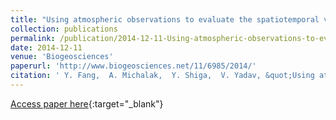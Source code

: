 ```yaml
---
title: "Using atmospheric observations to evaluate the spatiotemporal variability of CO2 fluxes simulated by terrestrial biospheric models"
collection: publications
permalink: /publication/2014-12-11-Using-atmospheric-observations-to-evaluate-the-spatiotemporal-variability-of-CO2-fluxes-simulated-by-terrestrial-biospheric-models
date: 2014-12-11
venue: 'Biogeosciences'
paperurl: 'http://www.biogeosciences.net/11/6985/2014/'
citation: ' Y. Fang,  A. Michalak,  Y. Shiga,  V. Yadav, &quot;Using atmospheric observations to evaluate the spatiotemporal variability of CO2 fluxes simulated by terrestrial biospheric models.&quot; Biogeosciences, 2014.'
---
```

[Access paper here](http://www.biogeosciences.net/11/6985/2014/){:target="_blank"}
